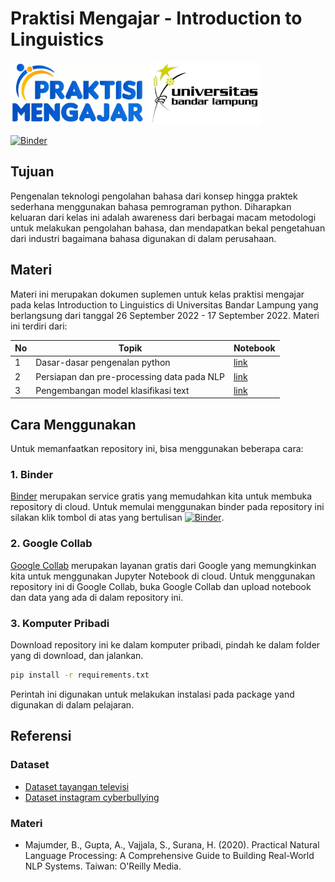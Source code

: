 # Praktisi Mengajar - Introduction to Linguistics

<img src="image/pm1.png" alt="praktisi mengajar" style="height: 100px"> <img src="image/ubl1.jpg" alt="praktisi mengajar" style="height: 100px">

[![Binder](https://mybinder.org/badge_logo.svg)](https://mybinder.org/v2/gh/ilhamfadhil14/praktisimengajarnlp/HEAD)

## Tujuan

Pengenalan teknologi pengolahan bahasa  dari konsep hingga praktek sederhana menggunakan bahasa pemrograman python. Diharapkan keluaran dari kelas ini adalah awareness dari berbagai macam metodologi untuk melakukan pengolahan bahasa, dan mendapatkan bekal pengetahuan dari industri bagaimana bahasa digunakan di dalam perusahaan.

## Materi

Materi ini merupakan dokumen suplemen untuk kelas praktisi mengajar pada kelas Introduction to Linguistics di Universitas Bandar Lampung yang berlangsung dari tanggal 26 September 2022 - 17 September 2022. Materi ini terdiri dari:

| No | Topik | Notebook |
|----|-------|----------|
| 1 | Dasar-dasar pengenalan python | [link](https://github.com/ilhamfadhil14/praktisimengajarnlp/blob/main/src/1basicpython.ipynb) |
| 2 | Persiapan dan pre-processing data pada NLP | [link](https://github.com/ilhamfadhil14/praktisimengajarnlp/blob/main/src/2nlppreprocessing.ipynb) |
| 3 | Pengembangan model klasifikasi text | [link](https://github.com/ilhamfadhil14/praktisimengajarnlp/blob/main/src/3textclassificationmodel.ipynb) |

## Cara Menggunakan

Untuk memanfaatkan repository ini, bisa menggunakan beberapa cara:

### 1. Binder

[Binder](https://mybinder.org/) merupakan service gratis yang memudahkan kita untuk membuka repository di cloud. Untuk memulai menggunakan binder pada repository ini silakan klik tombol di atas yang bertulisan [![Binder](https://mybinder.org/badge_logo.svg)](https://mybinder.org/v2/gh/ilhamfadhil14/praktisimengajarnlp/HEAD).

### 2. Google Collab

[Google Collab](https://colab.research.google.com/) merupakan layanan gratis dari Google yang memungkinkan kita untuk menggunakan Jupyter Notebook di cloud. Untuk menggunakan repository ini di Google Collab, buka Google Collab dan upload notebook dan data yang ada di dalam repository ini.

### 3. Komputer Pribadi

Download repository ini ke dalam komputer pribadi, pindah ke dalam folder yang di download, dan jalankan.

``` bash
pip install -r requirements.txt
```

Perintah ini digunakan untuk melakukan instalasi pada package yand digunakan di dalam pelajaran.

## Referensi

### Dataset

- [Dataset tayangan televisi](https://github.com/rizalespe/Dataset-Sentimen-Analisis-Bahasa-Indonesia#analisis-sentimen-terhadap-tayangan-televisi-berdasarkan-opini-masyarakat-pada-media-sosial-twitter-menggunakan-metode-k-nearest-neighbor-dan-pembobotan-jumlah-retweet)
- [Dataset instagram cyberbullying](https://github.com/rizalespe/Dataset-Sentimen-Analisis-Bahasa-Indonesia#analisis-sentimen-cyberbullying-pada-komentar-instagram-dengan-metode-klasifikasi-support-vector-machine)

### Materi

- Majumder, B., Gupta, A., Vajjala, S., Surana, H. (2020). Practical Natural Language Processing: A Comprehensive Guide to Building Real-World NLP Systems. Taiwan: O'Reilly Media. 
